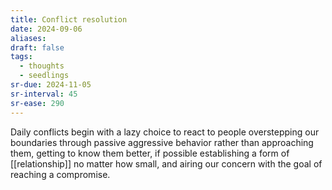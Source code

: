 ```yaml
---
title: Conflict resolution
date: 2024-09-06
aliases: 
draft: false
tags:
  - thoughts
  - seedlings
sr-due: 2024-11-05
sr-interval: 45
sr-ease: 290
---
```

Daily conflicts begin with a lazy choice to react to people overstepping our boundaries through passive aggressive behavior rather than approaching them, getting to know them better, if possible establishing a form of [[relationship]] no matter how small, and airing our concern with the goal of reaching a compromise.